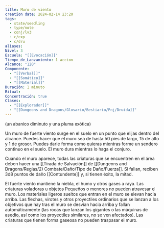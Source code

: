 ```yaml
---
title: Muro de viento
creation date: 2024-02-14 23:20
tags:
  - state/seedling
  - type/note
  - conj/lv3
  - c/exp
  - c/dru
aliases: 
Nivel: 3
Escuela: "[[Evocación]]"
Tiempo_de_Lanzamiento: 1 accion
Alcance: "120"
Componente:
  - "[[Verbal]]"
  - "[[Somático]]"
  - "[[Material]]"
Duración: 1 minuto
Ritual: 
Concentración: true
Clases:
  - "[[Explorador]]"
  - "[[Dungeons and Dragons/Glosario/Bestiario/Pnj/Druida]]"
---
```

(un abanico diminuto y una pluma exótica)

Un muro de fuerte viento surge en el suelo en un punto que elijas dentro del alcance. Puedes hacer que el muro sea de hasta 50 pies de largo, 15 de alto y 1 de grosor. Puedes darle forma como quieras mientras forme un sendero continuo en el suelo. El muro dura mientras lo haga el conjuro.

Cuando el muro aparece, todas las criaturas que se encuentren en el área deben hacer una [[Tirada de Salvación]] de [[Dungeons and Dragons/Reglas/2) Combate/Daño/Tipo de Daño/Fuerza]]. Si fallan, reciben 3d8 puntos de daño [[Contundente]] y, si tienen éxito, la mitad.

El fuerte viento mantiene la niebla, el humo y otros gases a raya. Las criaturas voladoras u objetos Pequeños o menores no pueden atravesar el muro. Los materiales ligeros sueltos que entran en el muro se elevan hacia arriba. Las flechas, virotes y otros proyectiles ordinarios que se lanzan a los objetivos que hay tras el muro se desvían hacia arriba y fallan automáticamente (las rocas que lanzan los gigantes o las máquinas de asedio, así como los proyectiles similares, no se ven afectados). Las criaturas que tienen forma gaseosa no pueden traspasar el muro.